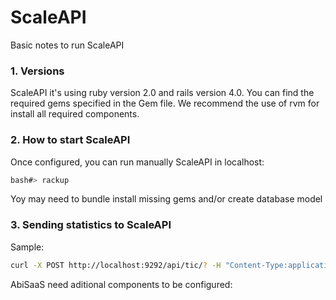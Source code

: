 ScaleAPI
=======

Basic notes to run ScaleAPI

### 1. Versions

ScaleAPI it's using ruby version 2.0 and rails version 4.0. You can find the required gems specified in the Gem file. We recommend the use of rvm for install all required components.

### 2. How to start ScaleAPI

Once configured, you can run manually ScaleAPI in localhost:
```bash
bash#> rackup
```
Yoy may need to bundle install missing gems and/or create database model

### 3. Sending statistics to ScaleAPI

Sample:
```bash
curl -X POST http://localhost:9292/api/tic/? -H "Content-Type:application/json" -d '[{"metrics":{"cpu":10,"ram":720,"load":2.5},"auth":{"apikey":"inwwgmjgmndtjjgh","apisecret":"bkgqemuwymxatampiipisgcptzjdwnkj","uuid":"udokyybytzadqsomdxtvqwykadhniblnvqye"}}]'
```

AbiSaaS need aditional components to be configured:

